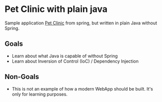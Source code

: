 # Pet Clinic with plain java

Sample application [Pet Clinic](https://spring-petclinic.github.io/) from spring, but
written in plain Java without Spring.

## Goals

* Learn about what Java is capable of without Spring
* Learn about Inversion of Control (IoC) / Dependency Injection

## Non-Goals

* This is not an example of how a modern WebApp should be built. It's only for learning purposes.
